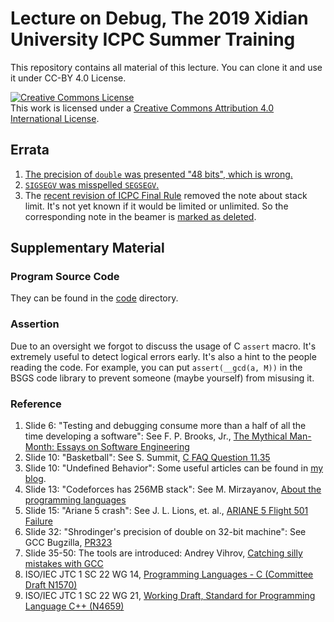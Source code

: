 # Lecture on Debug, The 2019 Xidian University ICPC Summer Training

This repository contains all material of this lecture.  You can clone it
and use it under CC-BY 4.0 License.

<a rel="license" href="http://creativecommons.org/licenses/by/4.0/"><img alt="Creative Commons License" style="border-width:0" src="https://i.creativecommons.org/l/by/4.0/88x31.png" /></a><br />This work is licensed under a <a rel="license" href="http://creativecommons.org/licenses/by/4.0/">Creative Commons Attribution 4.0 International License</a>.

## Errata

1. [The precision of `double` was presented "48 bits", which is wrong.](https://github.com/xdu-icpc/2019-summer-lecture-debug/commit/a534d3b5ac2044a2095ad1efccb464125b52df5a)
2. [`SIGSEGV` was misspelled `SEGSEGV`.](https://github.com/xdu-icpc/2019-summer-lecture-debug/commit/ae40608f4c28eb276ff2c88ba55471229897a826)
3. The [recent revision of ICPC Final Rule](https://icpc.baylor.edu/xwiki/wiki/public/view/worldfinals/programming-environment?viewer=changes&rev1=166.1&rev2=167.1)
removed the note about stack limit.  It's not yet known if it would be limited
or unlimited.  So the corresponding note in the beamer is
[marked as deleted](https://github.com/xdu-icpc/2019-summer-lecture-debug/commit/3c843d17f515e2da117541a9f2b0eaf3da95c38c).

## Supplementary Material

### Program Source Code

They can be found in the [code](https://github.com/xdu-icpc/2019-summer-lecture-debug/tree/master/code) directory.

### Assertion

Due to an oversight we forgot to discuss the usage of C `assert` macro.
It's extremely useful to detect logical errors early.  It's also a hint to
the people reading the code.  For example, you can put `assert(__gcd(a, M))`
in the BSGS code library to prevent someone (maybe yourself) from misusing
it.

### Reference

1. Slide 6: 
"Testing and debugging consume more than a half of all the time developing
a software":   See F. P. Brooks, Jr., [The Mythical Man-Month: Essays on
Software Engineering](https://www.amazon.com/Mythical-Man-Month-Software-Engineering-Anniversary/dp/0201835959)
2. Slide 10:
"Basketball":  See S. Summit, [C FAQ Question 11.35](http://c-faq.com/ansi/experiment.html)
3. Slide 10:
"Undefined Behavior": Some useful articles can be found in
[my blog](https://bf.mengyan1223.wang/blog/tags/undefined-behavior/).
3. Slide 13:
"Codeforces has 256MB stack":  See M. Mirzayanov,
[About the programming languages](http://codeforces.com/blog/entry/79)
4. Slide 15:
"Ariane 5 crash":  See J. L. Lions, et. al.,
[ARIANE 5 Flight 501 Failure](http://sunnyday.mit.edu/accidents/Ariane5accidentreport.html)
5. Slide 32:
"Shrodinger's precision of double on 32-bit machine":  See
GCC Bugzilla, [PR323](https://gcc.gnu.org/bugzilla/show_bug.cgi?id=323)
6. Slide 35-50:
The tools are introduced:  Andrey Vihrov,
[Catching silly mistakes with GCC](https://codeforces.com/blog/entry/15547)
7. ISO/IEC JTC 1 SC 22 WG 14,
[Programming Languages - C (Committee Draft N1570)](https://bf.mengyan1223.wang/assets/std/c1x-n1570.pdf)
8. ISO/IEC JTC 1 SC 22 WG 21,
[Working Draft, Standard for Programming Language C++ (N4659)](https://bf.mengyan1223.wang/assets/std/cpp17-n4659.pdf)
